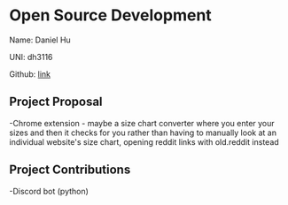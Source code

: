 # Open Source Development

Name: Daniel Hu

UNI: dh3116

Github: [link](https://github.com/dhu16)


## Project Proposal
-Chrome extension - maybe a size chart converter where you enter your sizes and then it checks for you rather than having to manually look at an individual website's size chart, opening reddit links with old.reddit instead

## Project Contributions
-Discord bot (python)
